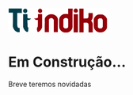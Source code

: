 <img src="public/imgs/logo.png" width="200">
<h1>Em Construção...</h1>
<p>Breve teremos novidadas </p>